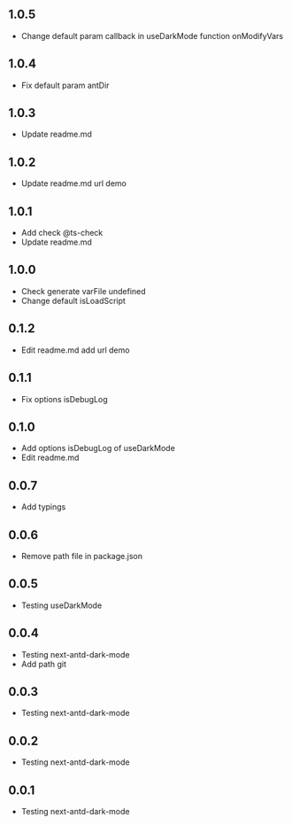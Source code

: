 ## 1.0.5
- Change default param callback in useDarkMode function onModifyVars
## 1.0.4
- Fix default param antDir
## 1.0.3
- Update readme.md
## 1.0.2
- Update readme.md url demo
## 1.0.1
- Add check @ts-check
- Update readme.md
## 1.0.0
- Check generate varFile undefined
- Change default isLoadScript
## 0.1.2
- Edit readme.md add url demo
## 0.1.1
- Fix options isDebugLog
## 0.1.0
- Add options isDebugLog of useDarkMode
- Edit readme.md
## 0.0.7
- Add typings
## 0.0.6
- Remove path file in package.json
## 0.0.5
- Testing useDarkMode
## 0.0.4
- Testing next-antd-dark-mode
- Add path git
## 0.0.3
- Testing next-antd-dark-mode
## 0.0.2
- Testing next-antd-dark-mode
## 0.0.1
- Testing next-antd-dark-mode
